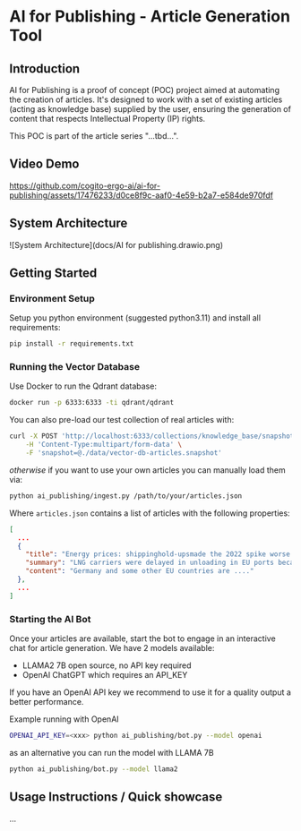 # AI for Publishing - Article Generation Tool

## Introduction
AI for Publishing is a proof of concept (POC) project aimed at automating the creation of articles. 
It's designed to work with a set of existing articles (acting as knowledge base) supplied by the user, ensuring the 
generation of content that respects Intellectual Property (IP) rights. 

This POC is part of the article series "...tbd...".

## Video Demo

https://github.com/cogito-ergo-ai/ai-for-publishing/assets/17476233/d0ce8f9c-aaf0-4e59-b2a7-e584de970fdf


## System Architecture

![System Architecture](docs/AI for publishing.drawio.png)


## Getting Started

### Environment Setup
Setup you python environment (suggested python3.11) and install all requirements:
```bash
pip install -r requirements.txt
```

### Running the Vector Database

Use Docker to run the Qdrant database:
```bash
docker run -p 6333:6333 -ti qdrant/qdrant
```
You can also pre-load our test collection of real articles with:
```bash
curl -X POST 'http://localhost:6333/collections/knowledge_base/snapshots/upload' \
    -H 'Content-Type:multipart/form-data' \
    -F 'snapshot=@./data/vector-db-articles.snapshot'
```
*otherwise* if you want to use your own articles you can manually load them via:
```bash
python ai_publishing/ingest.py /path/to/your/articles.json
```
Where `articles.json` contains a list of articles with the following properties:
```json
[
  ...
  {
    "title": "Energy prices: shippinghold-upsmade the 2022 spike worse \u2013 and could do so\u00a0again",
    "summary": "LNG carriers were delayed in unloading in EU ports because there weren\u2019t enough terminals to process the fuel.",
    "content": "Germany and some other EU countries are ...."
  },
  ...
]
```

### Starting the AI Bot
Once your articles are available, start the bot to engage in an interactive chat for article generation.
We have 2 models available:
- LLAMA2 7B open source, no API key required
- OpenAI ChatGPT which requires an API_KEY

If you have an OpenAI API key we recommend to use it for a quality output a better performance.

Example running with OpenAI
```bash
OPENAI_API_KEY=<xxx> python ai_publishing/bot.py --model openai
```
as an alternative you can run the model with LLAMA 7B
```bash
python ai_publishing/bot.py --model llama2
```

## Usage Instructions / Quick showcase

...
